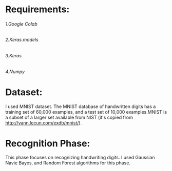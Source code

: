 # Requirements:
###### 1.Google Colab
###### 2.Keras.models
###### 3.Keras
###### 4.Numpy

# Dataset:
I used MNIST dataset. The MNIST database of handwritten digits has a training set of 60,000 examples, and a test set of 10,000 examples.MNIST is a subset of a larger set available from NIST (it's copied from http://yann.lecun.com/exdb/mnist/).

# Recognition Phase:
This phase focuses on recognizing handwriting digits. I used Gaussian Navie Bayes, and Random Forest algorithms for this phase.
